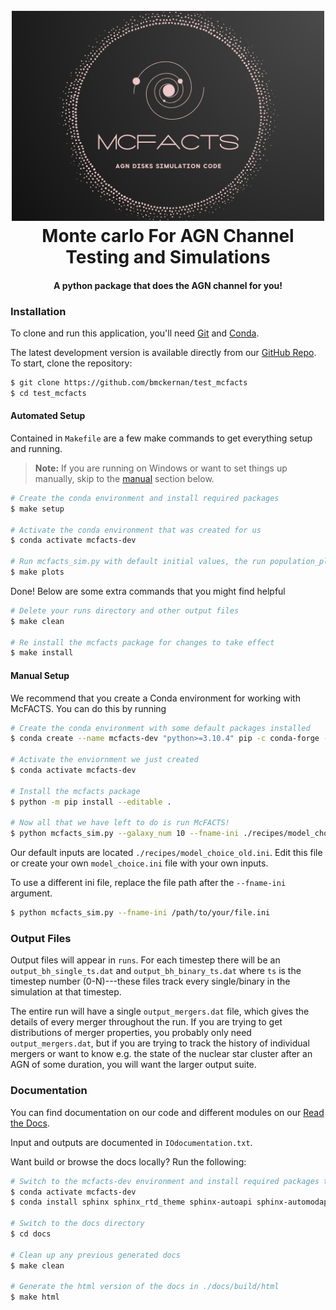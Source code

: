 <h1 align="center">
  <br>
  <a href="https://github.com/bmckernan/test_mcfacts"><img src="branding/logo/mcfacts_logo.png" alt="Markdownify" width="500"></a>
  <br>
  <b>M</b>onte <b>c</b>arlo <b>F</b>or <b>A</b>GN <b>C</b>hannel <b>T</b>esting and <b>S</b>imulations
  <br>
</h1>

<h4 align="center">A python package that does the AGN channel for you!</h4>

### Installation

To clone and run this application, you'll need [Git](https://git-scm.com) and [Conda](https://docs.conda.io/en/latest/).

The latest development version is available directly from our [GitHub Repo](https://github.com/bmckernan/test_mcfacts). To start, clone the repository:

```bash
$ git clone https://github.com/bmckernan/test_mcfacts
$ cd test_mcfacts
```

#### Automated Setup

Contained in `Makefile` are a few make commands to get everything setup and running.

> **Note:**
> If you are running on Windows or want to set things up manually, skip to the [manual](#manual-setup) section below.

```bash
# Create the conda environment and install required packages
$ make setup

# Activate the conda environment that was created for us
$ conda activate mcfacts-dev

# Run mcfacts_sim.py with default initial values, the run population_plots.py
$ make plots
```

Done! Below are some extra commands that you might find helpful

```bash
# Delete your runs directory and other output files
$ make clean

# Re install the mcfacts package for changes to take effect
$ make install
```


#### Manual Setup



We recommend that you create a Conda environment for working with McFACTS.
You can do this by running

```bash
# Create the conda environment with some default packages installed
$ conda create --name mcfacts-dev "python>=3.10.4" pip -c conda-forge -c defaults

# Activate the enviornment we just created
$ conda activate mcfacts-dev

# Install the mcfacts package
$ python -m pip install --editable .

# Now all that we have left to do is run McFACTS!
$ python mcfacts_sim.py --galaxy_num 10 --fname-ini ./recipes/model_choice_old.ini --fname-log out.log --seed 3456789012
```

Our default inputs are located `./recipes/model_choice_old.ini`. Edit this file or create your own `model_choice.ini` file with your own inputs.

To use a different ini file, replace the file path after the `--fname-ini` argument.

```bash
$ python mcfacts_sim.py --fname-ini /path/to/your/file.ini
```

### Output Files

Output files will appear in `runs`. For each timestep there will be an `output_bh_single_ts.dat` and `output_bh_binary_ts.dat` where `ts` is the timestep number (0-N)---these files track every single/binary in the simulation at that timestep. 

The entire run will have a single `output_mergers.dat` file, which gives the details of every merger throughout the run. If you are trying to get distributions of merger properties, you probably only need `output_mergers.dat`, but if you are trying to track the history of individual mergers or want to know e.g. the state of the nuclear star cluster after an AGN of some duration, you will want the larger output suite.

### Documentation
You can find documentation on our code and different modules on our [Read the Docs](https://mcfacts.readthedocs.io).

Input and outputs are documented in `IOdocumentation.txt`. 

Want build or browse the docs locally? Run the following:

```bash
# Switch to the mcfacts-dev environment and install required packages to build the docs
$ conda activate mcfacts-dev
$ conda install sphinx sphinx_rtd_theme sphinx-autoapi sphinx-automodapi

# Switch to the docs directory
$ cd docs

# Clean up any previous generated docs 
$ make clean

# Generate the html version of the docs in ./docs/build/html
$ make html
```